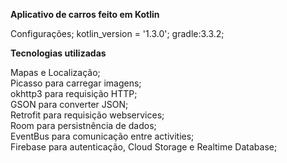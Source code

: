 <b>Aplicativo de carros feito em Kotlin</b>

Configurações;
kotlin_version = '1.3.0';
gradle:3.3.2;


<b>Tecnologias utilizadas</b>

Mapas e Localização;<br>
Picasso para carregar imagens;<br>
okhttp3 para requisição HTTP;<br>
GSON para converter JSON;<br>
Retrofit para requisição webservices;<br>
Room para persistnência de dados;<br>
EventBus para comunicação entre activities;<br>
Firebase para autenticação, Cloud Storage e Realtime Database;<br>
